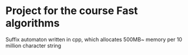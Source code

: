 # Project for the course Fast algorithms

Suffix automaton written in cpp, which allocates 500MB~ memory per 10 million character string
